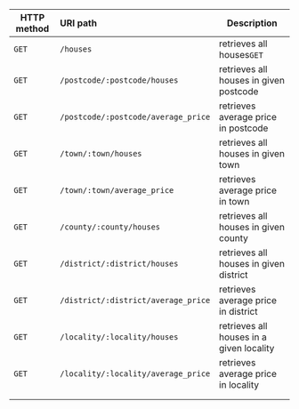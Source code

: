 | HTTP method | URI path                            | Description                              |
| ----------- | :---------------------------------- | ---------------------------------------- |
| `GET`       | `/houses`                           | retrieves all houses`GET`                |
| `GET`       | `/postcode/:postcode/houses`        | retrieves all houses in given postcode   |
| `GET`       | `/postcode/:postcode/average_price` | retrieves average price in postcode      |
| `GET`       | `/town/:town/houses`                | retrieves all houses in given town       |
| `GET`       | `/town/:town/average_price`         | retrieves average price in town          |
| `GET`       | `/county/:county/houses`            | retrieves all houses in given county     |
| `GET`       | `/district/:district/houses`        | retrieves all houses in given district   |
| `GET`       | `/district/:district/average_price` | retrieves average price in district      |
| `GET`       | `/locality/:locality/houses`        | retrieves all houses in a given locality |
| `GET`       | `/locality/:locality/average_price` | retrieves average price in locality      |
|             |                                     |                                          |
|             |                                     |                                          |